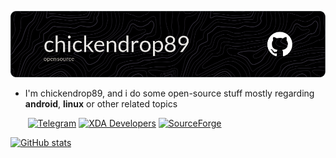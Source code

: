 <div align="center">

<!-- https://github.com/leviarista/github-profile-header-generator -->
[![Profile Banner](profile-banner-image.png)](https://github.com/chickendrop89)

</div>

- I'm chickendrop89, and i do some open-source stuff mostly regarding **android**, **linux** or other related topics

<!-- https://shields.io/ -->
&nbsp;&nbsp;&nbsp;&nbsp;&nbsp;&nbsp;
[![Telegram](https://img.shields.io/badge/Telegram-black?style=flat&logo=telegram&link=https%3A%2F%2Ft.me%2Fchickendrop89)](https://t.me/chickendrop89)
[![XDA Developers](https://img.shields.io/badge/XDA_Developers-black?style=flat&logo=xdadevelopers&link=https%3A%2F%2Fxdaforums.com%2Fm%2Fchickendrop89.12262335)](https://xdaforums.com/m/chickendrop89.12262335)
[![SourceForge](https://img.shields.io/badge/SourceForge-black?style=flat&logo=sourceforge&link=https%3A%2F%2Fsourceforge.net%2Fu%2Fchickendrop89)](https://sourceforge.net/u/chickendrop89)

<!-- https://github.com/anuraghazra/github-readme-stats -->
[![GitHub stats](https://vercel-github-readme-stats-xi.vercel.app/api?username=chickendrop89&show_icons=true&disable_animations=true&hide_title=true&hide=contribs&theme=transparent&hide_border=true&text_color=e4e4e4&icon_color=ffffff&ring_color=ffffff&include_all_commits=true)](https://github.com/chickendrop89?tab=repositories)
